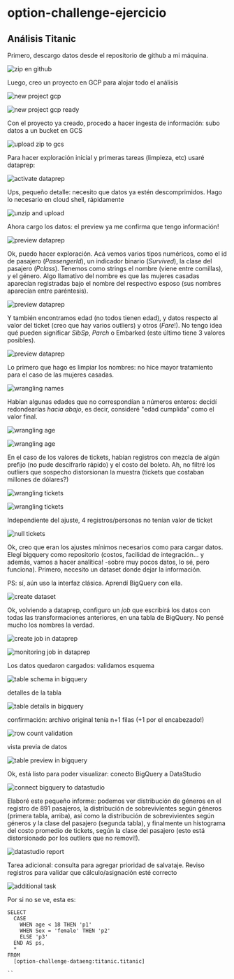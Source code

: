 # option-challenge-ejercicio

## Análisis Titanic

Primero, descargo datos desde el repositorio de github a mi máquina.

![zip en github](https://github.com/jquinter/option-challenge-ejercicio/raw/master/img/Screen_Shot_2019-09-03_at_23.14.13.png "zip en github")

Luego, creo un proyecto en GCP para alojar todo el análisis

![new project gcp](https://github.com/jquinter/option-challenge-ejercicio/raw/master/img/Screen_Shot_2019-09-03_at_23.15.05.png "new project gcp")

![new project gcp ready](https://github.com/jquinter/option-challenge-ejercicio/raw/master/img/Screen_Shot_2019-09-03_at_23.15.48.png "new project gcp ready")

Con el proyecto ya creado, procedo a hacer ingesta de información:  subo datos a un bucket en GCS

![upload zip to gcs](https://github.com/jquinter/option-challenge-ejercicio/raw/master/img/Screen_Shot_2019-09-03_at_23.16.42.png "upload zip to gcs")

Para hacer exploración inicial y primeras tareas (limpieza, etc) usaré dataprep:

![activate dataprep](https://github.com/jquinter/option-challenge-ejercicio/raw/master/img/Screen_Shot_2019-09-03_at_23.18.24.png "activate dataprep")

Ups, pequeño detalle: necesito que datos ya estén descomprimidos. Hago lo necesario en cloud shell, rápidamente

![unzip and upload](https://github.com/jquinter/option-challenge-ejercicio/raw/master/img/Screen_Shot_2019-09-03_at_23.23.21.png "unzip and upload")

Ahora cargo los datos: el preview ya me confirma que tengo información!

![preview dataprep](https://github.com/jquinter/option-challenge-ejercicio/raw/master/img/Screen_Shot_2019-09-03_at_23.23.44.png "preview dataprep")

Ok, puedo hacer exploración. Acá vemos varios tipos numéricos, como el id de pasajero (_PassengerId_), un indicador binario (_Survived_), la clase del pasajero (_Pclass_). Tenemos como strings el nombre (viene entre comillas), y el género. Algo llamativo del nombre es que las mujeres casadas aparecían registradas bajo el nombre del respectivo esposo (sus nombres aparecían entre paréntesis).

![preview dataprep](https://github.com/jquinter/option-challenge-ejercicio/raw/master/img/Screen_Shot_2019-09-03_at_23.24.40.png "preview dataprep")

Y también encontramos edad (no todos tienen edad), y datos respecto al valor del ticket (creo que hay varios outliers) y otros (_Fare_!). No tengo idea qué pueden significar _SibSp_, _Parch_ o Embarked (este último tiene 3 valores posibles).

![preview dataprep](https://github.com/jquinter/option-challenge-ejercicio/raw/master/img/Screen_Shot_2019-09-03_at_23.25.32.png "preview dataprep")

Lo primero que hago es limpiar los nombres: no hice mayor tratamiento para el caso de las mujeres casadas.

![wrangling names](https://github.com/jquinter/option-challenge-ejercicio/raw/master/img/Screen_Shot_2019-09-03_at_23.27.18.png "wrangling names")

Habían algunas edades que no correspondían a números enteros: decidí redondearlas _hacia abajo_, es decir, consideré "edad cumplida" como el valor final.

![wrangling age](https://github.com/jquinter/option-challenge-ejercicio/raw/master/img/Screen_Shot_2019-09-03_at_23.29.44.png "wrangling age")

![wrangling age](https://github.com/jquinter/option-challenge-ejercicio/raw/master/img/Screen_Shot_2019-09-03_at_23.30.21.png "wrangling age")

En el caso de los valores de tickets, habían registros con mezcla de algún prefijo (no pude descifrarlo rápido) y el costo del boleto. Ah, no filtré los outliers que sospecho distorsionan la muestra (tickets que costaban millones de dólares?)

![wrangling tickets](https://github.com/jquinter/option-challenge-ejercicio/raw/master/img/Screen_Shot_2019-09-03_at_23.31.32.png "wrangling tickets")

![wrangling tickets](https://github.com/jquinter/option-challenge-ejercicio/raw/master/img/Screen_Shot_2019-09-03_at_23.32.01.png "wrangling tickets")

Independiente del ajuste, 4 registros/personas no tenían valor de ticket

![null tickets](https://github.com/jquinter/option-challenge-ejercicio/raw/master/img/Screen_Shot_2019-09-03_at_23.33.28.png "null tickets")

Ok, creo que eran los ajustes mínimos necesarios como para cargar datos. Elegí bigquery como repositorio (costos, facilidad de integración... y además, vamos a hacer analítica! -sobre muy pocos datos, lo sé, pero funciona). Primero, necesito un dataset donde dejar la información.

PS: sí, aún uso la interfaz clásica. Aprendí BigQuery con ella.

![create dataset](https://github.com/jquinter/option-challenge-ejercicio/raw/master/img/Screen_Shot_2019-09-03_at_23.34.57.png "create dataset")

Ok, volviendo a dataprep, configuro un _job_ que escribirá los datos con todas las transformaciones anteriores, en una tabla de BigQuery. No pensé mucho los nombres la verdad.

![create job in dataprep](https://github.com/jquinter/option-challenge-ejercicio/raw/master/img/Screen_Shot_2019-09-03_at_23.35.21.png "create job in dataprep")

![monitoring job in dataprep](https://github.com/jquinter/option-challenge-ejercicio/raw/master/img/Screen_Shot_2019-09-03_at_23.35.48.png "monitoring job in dataprep")

Los datos quedaron cargados: validamos esquema

![table schema in bigquery](https://github.com/jquinter/option-challenge-ejercicio/raw/master/img/Screen_Shot_2019-09-03_at_23.40.43.png "table schema in bigquery")

detalles de la tabla

![table details in bigquery](https://github.com/jquinter/option-challenge-ejercicio/raw/master/img/Screen_Shot_2019-09-03_at_23.40.52.png "table details in bigquery")

confirmación: archivo original tenía n+1 filas (+1 por el encabezado!)

![row count validation](https://github.com/jquinter/option-challenge-ejercicio/raw/master/img/Screen_Shot_2019-09-03_at_23.41.24.png "row count validation")

vista previa de datos

![table preview in bigquery](https://github.com/jquinter/option-challenge-ejercicio/raw/master/img/Screen_Shot_2019-09-03_at_23.41.39.png "table preview in bigquery")

Ok, está listo para poder visualizar: conecto BigQuery a DataStudio

![connect bigquery to datastudio](https://github.com/jquinter/option-challenge-ejercicio/raw/master/img/Screen_Shot_2019-09-03_at_23.42.27.png "connect bigquery to datastudio")

Elaboré este pequeño informe: podemos ver distribución de géneros en el registro de 891 pasajeros, la distribución de sobrevivientes según géneros (primera tabla, arriba), así como la distribución de sobrevivientes según géneros y la clase del pasajero (segunda tabla), y finalmente un histograma del costo promedio de tickets, según la clase del pasajero (esto está distorsionado por los outliers que no removí!).

![datastudio report](https://github.com/jquinter/option-challenge-ejercicio/raw/master/img/Screen_Shot_2019-09-00.20.20.png "datastudio report")

Tarea adicional: consulta para agregar prioridad de salvataje. Reviso registros para validar que cálculo/asignación esté correcto

![additional task](https://github.com/jquinter/option-challenge-ejercicio/raw/master/img/Screen_Shot_2019-09-00.22.14.png "additional task")

Por si no se ve, esta es:

```
SELECT
  CASE
    WHEN age < 18 THEN 'p1'
    WHEN Sex = 'female' THEN 'p2'
    ELSE 'p3'
  END AS ps,
  *
FROM
  [option-challenge-dataeng:titanic.titanic]

``